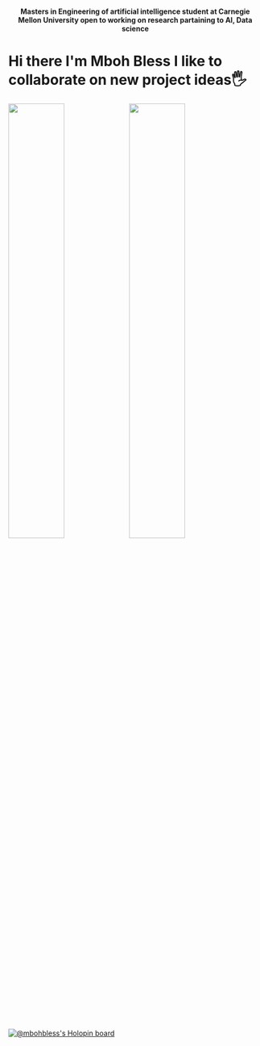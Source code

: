 <h4 align="center">Masters in Engineering of artificial intelligence student at Carnegie Mellon University open to working on research partaining to AI, Data science </h4>



# Hi there I'm Mboh Bless I like to collaborate on new project ideas🖐
<img align="left" width="47%" src ="https://github-readme-stats.vercel.app/api?username=MbohBless&show_icons=true&theme=synthwave"/>
<img align = "left" width="47%" src ="https://github-readme-stats.vercel.app/api/top-langs/?username=MbohBless&layout=compact"/>

<br/>

[![@mbohbless's Holopin board](https://holopin.me/mbohbless)](https://holopin.io/@mbohbless)


